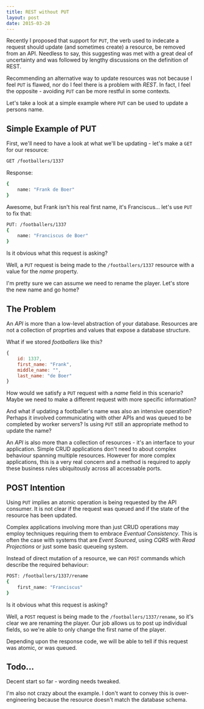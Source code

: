 ```yaml
---
title: REST without PUT
layout: post
date: 2015-03-28
---
```


Recently I proposed that support for `PUT`, the verb used to indecate a request should update (and sometimes create) a resource, be removed from an API. Needless to say, this suggesting was met with a great deal of uncertainty and was followed by lengthy discussions on the definition of REST.

Recommending an alternative way to update resources was not because I feel `PUT` is flawed, nor do I feel there is a problem with _REST_.
In fact, I feel the opposite - avoiding `PUT` can be more restful in some contexts.

Let's take a look at a simple example where `PUT` can be used to update a persons name.

## Simple Example of PUT

First, we'll need to have a look at what we'll be updating - let's make a `GET` for our resource:

``` bash
GET /footballers/1337
```

Response:

``` bash
{
    name: "Frank de Boer"
}
```

Awesome, but Frank isn't his real first name, it's Franciscus... let's use `PUT` to fix that:


``` bash
PUT: /footballers/1337
{
    name: "Franciscus de Boer"
}
```

Is it obvious what this request is asking?

Well, a `PUT` request is being made to the `/footballers/1337` resource with a value for the _name_ property.

I'm pretty sure we can assume we need to rename the player. Let's store the new name and go home?


## The Problem

An _API_ is more than a low-level abstraction of your database.
Resources are not a collection of proprties and values that expose a database structure.

What if we stored _footballers_ like this?

``` js
{
    id: 1337,
    first_name: "Frank",
    middle_name: "",
    last_name: "de Boer"
}
```

How would we satisfy a `PUT` request with a _name_ field in this scenario?
Maybe we need to make a different request with more specific information?

And what if updating a footballer's name was also an intensive operation?
Perhaps it involved communicating with other APIs and was queued to be completed by worker servers?
Is using `PUT` still an appropriate method to update the name?

An _API_ is also more than a collection of resources - it's an interface to your application.
Simple CRUD applications don't need to about complex behaviour spanning multiple resources.
However for more complex applications, this is a very real concern and a method is required to apply these business rules ubiquitously across all accessable ports.


## POST Intention

Using `PUT` implies an atomic operation is being requested by the API consumer.
It is not clear if the request was queued and if the state of the resource has been updated.

Complex applications involving more than just CRUD operations may employ techniques requiring them to embrace _Eventual Consistency_.
This is often the case with systems that are _Event Sourced_, using _CQRS_ with _Read Projections_ or just some basic queueing system.

Instead of direct mutation of a resource, we can `POST` commands which describe the required behaviour:

``` bash
POST: /footballers/1337/rename
{
    first_name: "Franciscus"
}
```

Is it obvious what this request is asking?

Well, a `POST` request is being made to the `/footballers/1337/rename`, so it's clear we are renaming the player.
Our job allows us to post up individual fields, so we're able to only change the first name of the player.

Depending upon the response code, we will be able to tell if this request was atomic, or was queued.


## Todo...

Decent start so far - wording needs tweaked.

I'm also not crazy about the example.
I don't want to convey this is over-engineering because the resource doesn't match the database schema.




















